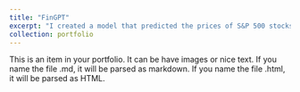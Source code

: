 ```yaml
---
title: "FinGPT"
excerpt: "I created a model that predicted the prices of S&P 500 stocks<br/><img src='/images/StockPredicting.webp'>" 
collection: portfolio
---
```


This is an item in your portfolio. It can be have images or nice text. If you name the file .md, it will be parsed as markdown. If you name the file .html, it will be parsed as HTML. 
